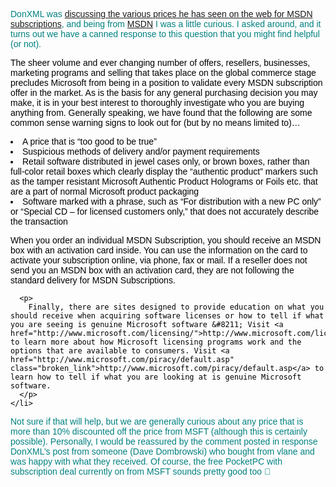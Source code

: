 <font face="Verdana,Arial,Helvetica,sans-serif" color="#008080">DonXML was <a href="http://dotnetweblogs.com/donxml/posts/7289.aspx" class="broken_link">discussing the various prices he has seen on the web for MSDN subscriptions</a>, and being from <a href="http://msdn.microsoft.com/vbasic">MSDN</a> I was a little curious. I asked around, and it turns out we have a canned response to this question that you might find helpful (or not).</font> 

<font face="Arial,Helvetica,sans-serif" color="#000000">The sheer volume and ever changing number of offers, resellers, businesses, marketing programs and selling that takes place on the global commerce stage precludes Microsoft from being in a position to validate every MSDN subscription offer in the market. As is the basis for any general purchasing decision you may make, it is in your best interest to thoroughly investigate who you are buying anything from. Generally speaking, we have found that the following are some common sense warning signs to look out for (but by no means limited to)&#8230;</p> 

<li>
  A price that is &#8220;too good to be true&#8221; <li>
    Suspicious methods of delivery and/or payment requirements <li>
      Retail software distributed in jewel cases only, or brown boxes, rather than full-color retail boxes which clearly display the &#8220;authentic product&#8221; markers such as the tamper resistant Microsoft Authentic Product Holograms or Foils etc. that are a part of normal Microsoft product packaging <li>
        Software marked with a phrase, such as &#8220;For distribution with a new PC only&#8221; or &#8220;Special CD &#8211; for licensed customers only,&#8221; that does not accurately describe the transaction
      </li>
      <p>
        When you order an individual MSDN Subscription, you should receive an MSDN box with an activation card inside. You can use the information on the card to activate your subscription online, via phone, fax or mail. If a reseller does not send you an MSDN box with an activation card, they are not following the standard delivery for MSDN Subscriptions.
      </p>
      
      <p>
        Finally, there are sites designed to provide education on what you should receive when acquiring software licenses or how to tell if what you are seeing is genuine Microsoft software &#8211; Visit <a href="http://www.microsoft.com/licensing/">http://www.microsoft.com/licensing/</a> to learn more about how Microsoft licensing programs work and the options that are available to consumers. Visit <a href="http://www.microsoft.com/piracy/default.asp" class="broken_link">http://www.microsoft.com/piracy/default.asp</a> to learn how to tell if what you are looking at is genuine Microsoft software.
      </p>
    </li>
  </li>
</li>

<p>
  </font></ul> 
  
  <p>
    <font face="Verdana,Arial,Helvetica,sans-serif" color="#008080">Not sure if that will help, but we are generally curious about any price that is more than 10% discounted off the price from MSFT (although this is certainly possible). Personally, I would be reassured by the comment posted in response DonXML&#8217;s post from someone (Dave Dombrowski) who bought from vlane and was happy with what they received. Of course, the free PocketPC with subscription deal currently on from MSFT sounds pretty good too 🙂</font>
  </p>